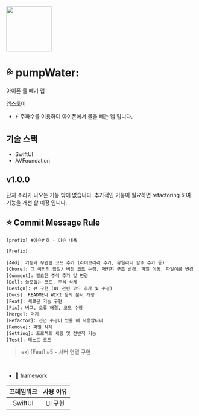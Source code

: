 <img src="https://github.com/user-attachments/assets/e5396fb1-8a91-498b-bc91-08500a7f8cd3" width=120 />

# 💦 pumpWater:
아이폰 물 빼기 앱

[앱스토어](https://url.kr/51iw4o)

- ⚡️ 주파수를 이용하여 아이폰에서 물을 빼는 앱 입니다.

## 기술 스택

- SwiftUI
- AVFoundation

## v1.0.0

단지 소리가 나오는 기능 밖에 없습니다.
추가적인 기능이 필요하면 refactoring 하여 기능을 개선 할 예정 입니다.

## **⭐️ Commit Message Rule**

`[prefix] #이슈번호 - 이슈 내용`

```
[Prefix]

[Add]: 기능과 무관한 코드 추가 (라이브러리 추가, 유틸리티 함수 추가 등)
[Chore]: 그 이외의 잡일/ 버전 코드 수정, 패키지 구조 변경, 파일 이동, 파일이름 변경
[Comment]: 필요한 주석 추가 및 변경
[Del]: 쓸모없는 코드, 주석 삭제
[Design]: 뷰 구현 (UI 관련 코드 추가 및 수정)
[Docs]: README나 WIKI 등의 문서 개정
[Feat]: 새로운 기능 구현
[Fix]: 버그, 오류 해결, 코드 수정
[Merge]: 머지
[Refactor]: 전면 수정이 있을 때 사용합니다
[Remove]: 파일 삭제
[Setting]: 프로젝트 세팅 및 전반적 기능
[Test]: 테스트 코드
```

> ex) [Feat] #5 - 서버 연결 구현

 <br>

  - 🧱 framework

프레임워크 | 사용 이유 
:---------:|:----------:
 SwiftUI | UI 구현
